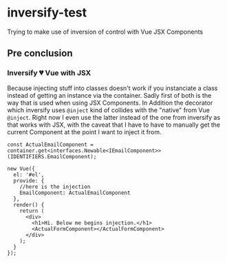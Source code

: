 # inversify-test

Trying to make use of inversion of control with Vue JSX Components

## Pre conclusion

### Inversify 💔 Vue with JSX
Because injecting stuff into classes doesn't work if you instanciate a class instead of getting an instance via the container. Sadly first of both is the way that is used when using JSX Components.
In Addition the decorator which inversify uses `@inject` kind of collides with the "native" from Vue `@inject`. Right now I even use the latter instead of the one from inversify as that works with JSX, with the caveat that I have to have to manually get the current Component at the point I want to inject it from.

```tsx
const ActualEmailComponent = container.get<interfaces.Newable<IEmailComponent>>(IDENTIFIERS.EmailComponent);

new Vue({
  el: '#el',
  provide: {
    //here is the injection
    EmailComponent: ActualEmailComponent
  },
  render() {
    return (
      <div>
        <h1>Hi. Below me begins injection.</h1>
        <ActualFormComponent></ActualFormComponent>
      </div>
    );
  }
});
```
